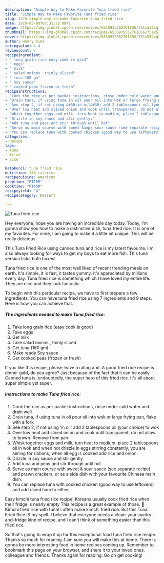 ```yaml
---
description: "Simple Way to Make Favorite Tuna fried rice"
title: "Simple Way to Make Favorite Tuna fried rice"
slug: 1229-simple-way-to-make-favorite-tuna-fried-rice
date: 2020-05-08T07:31:55.887Z
image: https://img-global.cpcdn.com/recipes/6556935552761856/751x532cq70/tuna-fried-rice-recipe-main-photo.jpg
thumbnail: https://img-global.cpcdn.com/recipes/6556935552761856/751x532cq70/tuna-fried-rice-recipe-main-photo.jpg
cover: https://img-global.cpcdn.com/recipes/6556935552761856/751x532cq70/tuna-fried-rice-recipe-main-photo.jpg
author: Henry Sims
ratingvalue: 4.4
reviewcount: 7
recipeingredient:
- " long grain rice easy cook is good"
- " eggs"
- " milk"
- " salad onions  thinly sliced"
- " tuna 160 gm"
- " Soy sauce"
- " cooked peas frozen or fresh"
recipeinstructions:
- "Cook the rice as per packet instructions, rinse under cold water and drain well"
- "Drain tuna, if using tuna in oil pour oil into wok or large frying pan, flake with a fork"
- "See step 2, if not using &#39;in oil&#39; add 2 tablespoons oil (your choice) to wok"
- "Over low heat add sliced onion and cook until transparent, do not allow to brown. Remove from pan"
- "Whisk together eggs and milk, turn heat to medium, place 2 tablespoons oil in wok and when hot drizzle in eggs stirring constantly, you are aiming for ribbons, when all egg is cooked add rice and onion."
- "Drizzle in soy sauce and stir gently."
- "Add tuna and peas and stir through until hot"
- "Serve as main course with sweet &amp; sour sauce (see separate recipe) and prawn crackers, or as a side dish with your favourite Chinese main dish."
- "You can replace tuna with cooked chicken (good way to use leftovers) and add diced ham to either"
categories:
- Recipe
tags:
- tuna
- fried
- rice

katakunci: tuna fried rice 
nutrition: 146 calories
recipecuisine: American
preptime: "PT15M"
cooktime: "PT45M"
recipeyield: "4"
recipecategory: Dessert

---
```



![Tuna fried rice](https://img-global.cpcdn.com/recipes/6556935552761856/751x532cq70/tuna-fried-rice-recipe-main-photo.jpg)

Hey everyone, hope you are having an incredible day today. Today, I'm gonna show you how to make a distinctive dish, tuna fried rice. It is one of my favorites. For mine, I am going to make it a little bit unique. This will be really delicious.

This Tuna Fried Rice using canned tuna and rice is my latest favourite. I&#39;m also always looking for ways to get my boys to eat more fish. This tuna version ticks both boxes!

Tuna fried rice is one of the most well liked of recent trending meals on earth. It's simple, it is fast, it tastes yummy. It's appreciated by millions every day. Tuna fried rice is something which I have loved my entire life. They are nice and they look fantastic.


To begin with this particular recipe, we have to first prepare a few ingredients. You can have tuna fried rice using 7 ingredients and 9 steps. Here is how you can achieve that.

<!--inarticleads1-->

##### The ingredients needed to make Tuna fried rice:

1. Take  long grain rice (easy cook is good)
1. Take  eggs
1. Get  milk
1. Take  salad onions , thinly sliced
1. Get  tuna (160 gm)
1. Make ready  Soy sauce
1. Get  cooked peas (frozen or fresh)


If you like this recipe, please leave a rating and. A good fried rice recipe is dinner gold, do you agree? Just because of the fact that it can be easily Canned tuna is, undoubtedly, the super hero of this fried rice. It&#39;s all about super simple yet super. 

<!--inarticleads2-->

##### Instructions to make Tuna fried rice:

1. Cook the rice as per packet instructions, rinse under cold water and drain well
1. Drain tuna, if using tuna in oil pour oil into wok or large frying pan, flake with a fork
1. See step 2, if not using &#39;in oil&#39; add 2 tablespoons oil (your choice) to wok
1. Over low heat add sliced onion and cook until transparent, do not allow to brown. Remove from pan
1. Whisk together eggs and milk, turn heat to medium, place 2 tablespoons oil in wok and when hot drizzle in eggs stirring constantly, you are aiming for ribbons, when all egg is cooked add rice and onion.
1. Drizzle in soy sauce and stir gently.
1. Add tuna and peas and stir through until hot
1. Serve as main course with sweet &amp; sour sauce (see separate recipe) and prawn crackers, or as a side dish with your favourite Chinese main dish.
1. You can replace tuna with cooked chicken (good way to use leftovers) and add diced ham to either


Easy kimchi tuna fried rice recipe! Koreans usually cook fried rice when their fridge is nearly empty This recipe is a great example of those. 🙂 Kimchi fried rice with tuna! I often make kimchi fried rice. But this Tuna Fried Rice IS my spell. I believe that everyone needs a clean-your-pantry-and-fridge kind of recipe, and I can&#39;t think of something easier than this fried rice. 

So that's going to wrap it up for this exceptional food tuna fried rice recipe. Thanks so much for reading. I am sure you will make this at home. There is gonna be more interesting food in home recipes coming up. Remember to bookmark this page on your browser, and share it to your loved ones, colleague and friends. Thanks again for reading. Go on get cooking!
